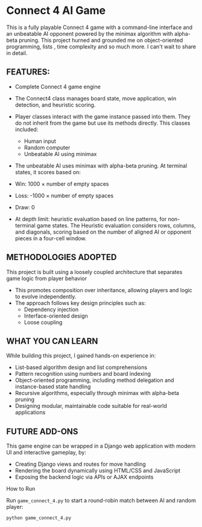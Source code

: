 # Connect 4 AI Game

This is a fully playable Connect 4 game with a command-line interface and an unbeatable AI opponent powered by the minimax algorithm with alpha-beta pruning.
This project hurned and grounded me on object-oriented programming, lists , time complexity and so much more. I can't wait to share in detail.


## FEATURES:
- Complete Connect 4 game engine
- The Connect4 class manages board state, move application, win detection, and heuristic scoring.
- Player classes interact with the game instance passed into them. They do not inherit from the game but use its methods directly. This classes included:
  - Human input
  - Random computer
  - Unbeatable AI using minimax

- The unbeatable AI uses minimax with alpha-beta pruning. At terminal states, it scores based on:
- Win: 1000 × number of empty spaces
- Loss: -1000 × number of empty spaces
- Draw: 0
- At depth limit: heuristic evaluation based on line patterns, for non-terminal game states. The Heuristic evaluation considers rows, columns, and diagonals, scoring based on the number of aligned AI or opponent pieces in a four-cell window.


## METHODOLOGIES ADOPTED
This project is built using a loosely coupled architecture that separates game logic from player behavior
- This promotes composition over inheritance, allowing players and logic to evolve independently.
- The approach follows key design principles such as:
  - Dependency injection
  - Interface-oriented design
  - Loose coupling
 

## WHAT YOU CAN LEARN
While building this project, I gained hands-on experience in:
- List-based algorithm design and list comprehensions
- Pattern recognition using numbers and board indexing
- Object-oriented programming, including method delegation and instance-based state handling
- Recursive algorithms, especially through minimax with alpha-beta pruning
- Designing modular, maintainable code suitable for real-world applications

## FUTURE ADD-ONS
This game engine can be wrapped in a Django web application with modern UI and interactive gameplay, by:

- Creating Django views and routes for move handling
- Rendering the board dynamically using HTML/CSS and JavaScript
- Exposing the backend logic via APIs or AJAX endpoints

How to Run

Run `game_connect_4.py` to start a round-robin match between AI and random player:
```bash
python game_connect_4.py
